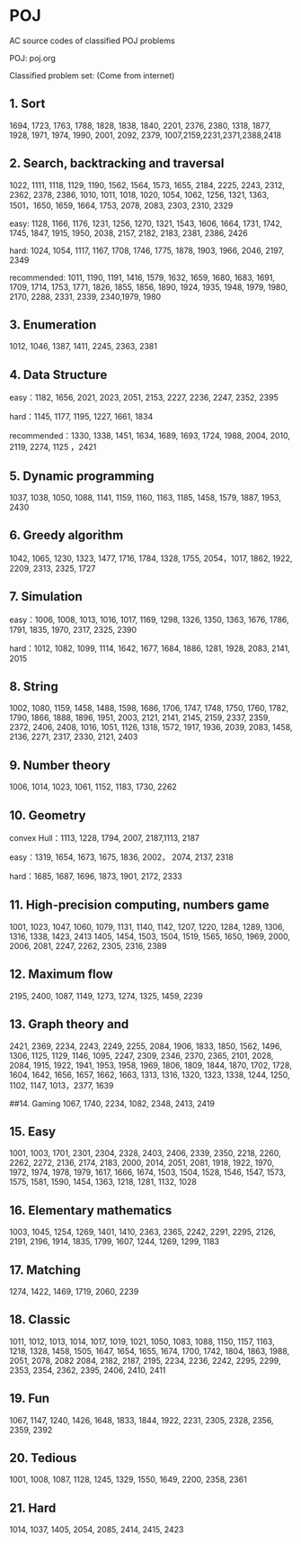 
# POJ
AC source codes of classified POJ problems

POJ: poj.org

Classified problem set: (Come from internet)

## 1. Sort
1694, 1723, 1763, 1788, 1828, 1838, 1840, 2201, 2376, 2380, 1318, 1877, 1928, 1971, 1974, 
1990, 2001, 2092, 2379, 1007,2159,2231,2371,2388,2418


## 2. Search, backtracking and traversal
1022, 1111, 1118, 1129, 1190, 1562, 1564, 1573, 1655, 2184, 2225, 2243, 2312, 2362, 2378, 2386,
1010, 1011, 1018, 1020, 1054, 1062, 1256, 1321, 1363, 1501，1650, 1659, 1664, 1753, 2078,
2083, 2303, 2310, 2329

easy: 1128, 1166, 1176, 1231, 1256, 1270, 1321, 1543, 1606, 1664, 1731, 1742, 
1745, 1847, 1915, 1950, 2038, 2157, 2182, 2183, 2381, 2386, 2426

hard: 1024, 1054, 1117, 1167, 1708, 1746, 1775, 1878, 1903, 1966, 2046, 2197, 
2349

recommended: 1011, 1190, 1191, 1416, 1579, 1632, 1659, 1680, 1683, 1691, 1709, 
1714, 1753, 1771, 1826, 1855, 1856, 1890, 1924, 1935, 1948, 1979, 1980, 2170, 
2288, 2331, 2339, 2340,1979, 1980

## 3. Enumeration
1012, 1046, 1387, 1411, 2245, 2363, 2381


## 4. Data Structure
easy：1182, 1656, 2021, 2023, 2051, 2153, 2227, 2236, 2247, 2352, 2395

hard：1145, 1177, 1195, 1227, 1661, 1834

recommended：1330, 1338, 1451, 1634, 1689, 1693, 1724, 1988, 2004, 2010, 
2119, 2274, 1125 ，2421


## 5. Dynamic programming
1037,  1038, 1050, 1088, 1141, 1159, 1160, 1163, 1185, 1458, 1579, 1887, 1953, 2430


## 6. Greedy algorithm
1042, 1065, 1230, 1323, 1477, 1716, 1784, 1328, 1755, 2054，1017, 1862, 1922, 2209, 2313, 2325, 1727


## 7. Simulation
easy：1006, 1008, 1013, 1016, 1017, 1169, 1298, 1326, 1350, 1363, 1676, 1786, 
1791, 1835, 1970, 2317, 2325, 2390

hard：1012, 1082, 1099, 1114, 1642, 1677, 1684, 1886, 1281, 1928, 2083, 2141, 2015


## 8. String
1002, 1080, 1159, 1458, 1488, 1598, 1686, 1706, 1747, 1748, 1750, 1760, 1782, 1790, 1866, 1888, 1896, 
1951, 2003, 2121, 2141, 2145, 2159, 2337, 2359, 2372, 2406, 2408, 1016, 1051,
1126, 1318, 1572, 1917, 1936, 2039, 2083, 1458, 2136, 2271, 2317, 2330, 2121, 2403


## 9. Number theory
1006, 1014, 1023, 1061, 1152, 1183, 1730, 2262


## 10. Geometry
convex Hull：1113, 1228, 1794, 2007, 2187,1113, 2187

easy：1319, 1654, 1673, 1675, 1836, 2002， 2074, 2137, 2318

hard：1685, 1687, 1696, 1873, 1901, 2172, 2333


## 11. High-precision computing, numbers game
1001, 1023, 1047, 1060, 1079, 1131, 1140, 1142, 1207, 1220, 1284, 1289, 1306, 1316, 1338, 1423, 2413
1405, 1454, 1503, 1504, 1519, 1565, 1650, 1969, 2000, 2006, 2081, 2247, 2262, 2305, 2316, 2389


## 12. Maximum flow
2195, 2400, 1087, 1149, 1273, 1274, 1325, 1459, 2239


## 13. Graph theory and 
2421, 2369, 2234, 2243, 2249, 2255, 2084, 1906, 1833, 1850, 1562, 1496, 1306,
1125, 1129, 1146, 1095, 2247, 2309, 2346, 2370, 2365, 2101, 2028, 2084, 1915,
1922, 1941, 1953, 1958, 1969, 1806, 1809, 1844, 1870, 1702, 1728, 1604, 1642,
1656, 1657, 1662, 1663, 1313, 1316, 1320, 1323, 1338, 1244, 1250, 1102, 1147,
1013，2377, 1639

##14. Gaming
1067, 1740, 2234, 1082, 2348, 2413, 2419


## 15. Easy
1001, 1003, 1701, 2301, 2304, 2328, 2403, 2406, 2339, 2350, 2218, 2260, 2262, 2272,
2136, 2174, 2183, 2000, 2014, 2051, 2081, 1918, 1922, 1970, 1972, 1974, 1978, 1979, 1617,
1666, 1674, 1503, 1504, 1528, 1546, 1547, 1573, 1575, 1581, 1590, 1454, 1363, 1218, 1281,
1132, 1028


## 16. Elementary mathematics
1003, 1045, 1254, 1269, 1401, 1410, 2363, 2365, 2242, 2291, 2295, 2126, 2191, 2196, 1914,
1835, 1799, 1607, 1244, 1269, 1299, 1183


## 17. Matching
1274, 1422, 1469, 1719, 2060, 2239


## 18. Classic
1011, 1012, 1013, 1014, 1017, 1019, 1021, 1050, 1083, 1088, 1150, 1157, 1163, 1218, 1328, 1458,
1505, 1647, 1654, 1655, 1674, 1700, 1742, 1804, 1863, 1988, 2051, 2078, 2082
2084, 2182, 2187, 2195, 2234, 2236, 2242, 2295, 2299, 2353, 2354, 2362, 2395, 2406, 2410, 2411


## 19. Fun
1067, 1147, 1240, 1426, 1648, 1833, 1844, 1922, 2231, 2305, 2328, 2356, 2359, 2392


## 20. Tedious
1001, 1008, 1087, 1128, 1245, 1329, 1550, 1649, 2200, 2358, 2361


## 21. Hard
1014, 1037, 1405, 2054, 2085, 2414, 2415, 2423

